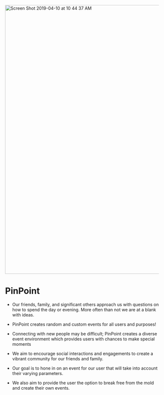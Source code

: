 <img width="882" alt="Screen Shot 2019-04-10 at 10 44 37 AM" src="https://user-images.githubusercontent.com/43770785/55889427-0d158880-5b7f-11e9-8b90-2c43fb959db7.png">

# PinPoint


- Our friends, family, and significant others approach us with questions on how to spend the day or evening. More often than not we are at a blank with ideas. 
- PinPoint creates random and custom events for all users and purposes! 
- Connecting with new people may be difficult; PinPoint creates a diverse event environment which provides users with chances to make special moments

- We aim to encourage social interactions and engagements to create a vibrant community for our friends and family.
- Our goal is to hone in on an event for our user that will take into account their varying parameters. 
- We also aim to provide the user the option to break free from the mold and create their own events.
